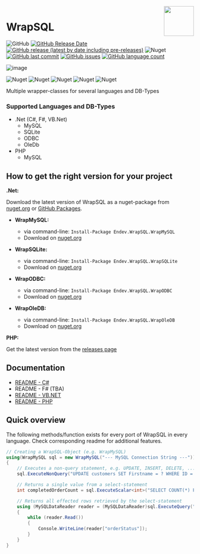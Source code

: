 <img align="right" width="80" height="80" data-rmimg src="https://endev.at/content/projects/WrapSQL/EndevLibsLogo.svg">

# WrapSQL

![GitHub](https://img.shields.io/github/license/TobiHatti/WrapSQL)
[![GitHub Release Date](https://img.shields.io/github/release-date-pre/TobiHatti/WrapSQL)](https://github.com/TobiHatti/WrapSQL/releases)
[![GitHub release (latest by date including pre-releases)](https://img.shields.io/github/v/release/TobiHatti/WrapSQL?include_prereleases)](https://github.com/TobiHatti/WrapSQL/releases)
![Nuget](https://img.shields.io/nuget/v/endev.wrapsql.wrapsqlbase?label=release&logo=nuget)
[![GitHub last commit](https://img.shields.io/github/last-commit/TobiHatti/WrapSQL)](https://github.com/TobiHatti/WrapSQL/commits/master)
[![GitHub issues](https://img.shields.io/github/issues-raw/TobiHatti/WrapSQL)](https://github.com/TobiHatti/WrapSQL/issues)
[![GitHub language count](https://img.shields.io/github/languages/count/TobiHatti/WrapSQL)](https://github.com/TobiHatti/WrapSQL)

![image](https://endev.at/content/projects/WrapSQL/WrapSQL_Banner_300.svg)

![Nuget](https://img.shields.io/nuget/dt/endev.wrapsql.wrapsqlbase?label=downloads%20%28WrapSQLBase%29&logo=nuget)
![Nuget](https://img.shields.io/nuget/dt/endev.wrapsql.wrapmysql?label=downloads%20%28WrapMySQL%29&logo=nuget)
![Nuget](https://img.shields.io/nuget/dt/endev.wrapsql.wrapsqlite?label=downloads%20%28WrapSQLite%29&logo=nuget)
![Nuget](https://img.shields.io/nuget/dt/endev.wrapsql.wrapodbc?label=downloads%20%28WrapODBC%29&logo=nuget)
![Nuget](https://img.shields.io/nuget/dt/endev.wrapsql.wrapoledb?label=downloads%20%28WrapOleDB%29&logo=nuget)


Multiple wrapper-classes for several languages and DB-Types

### Supported Languages and DB-Types
- .Net (C#, F#, VB.Net)
  - MySQL
  - SQLite
  - ODBC
  - OleDb
- PHP
  - MySQL

## How to get the right version for your project

__.Net:__

Download the latest version of WrapSQL as a nuget-package from [nuget.org](https://www.nuget.org/profiles/TobiHatti) or [GitHub Packages](https://github.com/TobiHatti/WrapSQL/packages).

- __WrapMySQL:__
  - via command-line: `Install-Package Endev.WrapSQL.WrapMySQL`
  - Download on [nuget.org](https://www.nuget.org/packages/Endev.WrapSQL.WrapMySQL/)

- __WrapSQLite:__
  - via command-line: `Install-Package Endev.WrapSQL.WrapSQLite`
  - Download on [nuget.org](https://www.nuget.org/packages/Endev.WrapSQL.WrapSQLite/)

- __WrapODBC:__
  - via command-line: `Install-Package Endev.WrapSQL.WrapODBC`
  - Download on [nuget.org](https://www.nuget.org/packages/Endev.WrapSQL.WrapODBC/)

- __WrapOleDB:__
  - via command-line: `Install-Package Endev.WrapSQL.WrapOleDB`
  - Download on [nuget.org](https://www.nuget.org/packages/Endev.WrapSQL.WrapOleDB/)


__PHP:__

Get the latest version from the [releases page](https://github.com/TobiHatti/WrapSQL/releases/latest)


## Documentation

- [README - C#](https://github.com/TobiHatti/WrapSQL/tree/master/.NET/Readme-C%23.md)
- README - F# (TBA)
- [README - VB.NET](https://github.com/TobiHatti/WrapSQL/tree/master/.NET/Readme-VB.md)
- [README - PHP](https://github.com/TobiHatti/WrapSQL/tree/master/PHP/Readme.md)


## Quick overview
The following methods/function exists for every port of WrapSQL in every language. Check corresponding readme for additional features.

```cs
// Creating a WrapSQL-Object (e.g. WrapMySQL)
using(WrapMySQL sql = new WrapMySQL("--- MySQL Connection String ---"))
{
    // Executes a non-query statement, e.g. UPDATE, INSERT, DELETE, ...
    sql.ExecuteNonQuery("UPDATE customers SET Firstname = ? WHERE ID = ?", firstName, customerID);

    // Returns a single value from a select-statement
    int completedOrderCount = sql.ExecuteScalar<int>("SELECT COUNT(*) FROM orders WHERE completed = ?", true);

    // Returns all effected rows retrieved by the select-statement
    using (MySQLDataReader reader = (MySQLDataReader)sql.ExecuteQuery("SELECT * FROM orders"))
    {
        while (reader.Read())
        {
            Console.WriteLine(reader["orderStatus"]);
        }
    }
}
```
